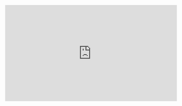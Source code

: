 <iframe width="560" height="315" src="https://www.youtube.com/embed/BbyVHtsIM1M" frameborder="0" allowfullscreen></iframe>
